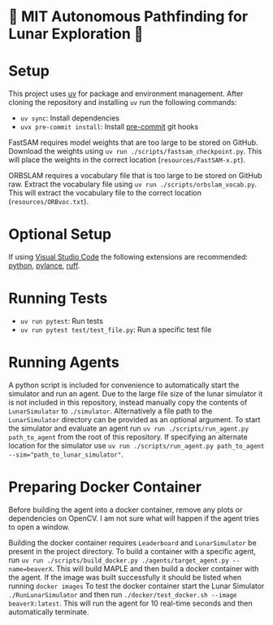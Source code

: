 # :maple_leaf: MIT Autonomous Pathfinding for Lunar Exploration :maple_leaf:

# Setup
This project uses [uv](https://docs.astral.sh/uv/) for package and environment management.
After cloning the repository and installing `uv` run the following commands:
- `uv sync`: Install dependencies
- `uvx pre-commit install`: Install [pre-commit](https://pre-commit.com/) git hooks

FastSAM requires model weights that are too large to be stored on GitHub. Download the weights using `uv run ./scripts/fastsam_checkpoint.py`. This will place the weights in the correct location (`resources/FastSAM-x.pt`).

ORBSLAM requires a vocabulary file that is too large to be stored on GitHub raw. Extract the vocabulary file using `uv run ./scripts/orbslam_vocab.py`. This will extract the vocabulary file to the correct location (`resources/ORBvoc.txt`).

# Optional Setup
If using [Visual Studio Code](https://code.visualstudio.com/) the following extensions are recommended:
[python](https://marketplace.visualstudio.com/items?itemName=ms-python.python), 
[pylance](https://marketplace.visualstudio.com/items?itemName=ms-python.vscode-pylance),
[ruff](https://marketplace.visualstudio.com/items?itemName=charliermarsh.ruff).

# Running Tests
- `uv run pytest`: Run tests
- `uv run pytest test/test_file.py`: Run a specific test file

# Running Agents
A python script is included for convenience to automatically start the simulator and run an agent.
Due to the large file size of the lunar simulator it is not included in this repository, instead manually copy the contents of `LunarSimulator` to `./simulator`.
Alternatively a file path to the `LunarSimulator` directory can be provided as an optional argument.
To start the simulator and evaluate an agent run `uv run ./scripts/run_agent.py path_to_agent` from the root of this repository.
If specifying an alternate location for the simulator use `uv run ./scripts/run_agent.py path_to_agent --sim="path_to_lunar_simulator"`.

# Preparing Docker Container
Before building the agent into a docker container, remove any plots or dependencies on OpenCV. I am not sure what will happen if the agent tries to open a window.

Building the docker container requires `Leaderboard` and `LunarSimulator` be present in the project directory.
To build a container with a specific agent, run `uv run ./scripts/build_docker.py ./agents/target_agent.py --name=beaverX`.
This will build MAPLE and then build a docker container with the agent. 
If the image was built successfully it should be listed when running `docker images`
To test the docker container start the Lunar Simulator `./RunLunarSimulator` and then run `./docker/test_docker.sh --image beaverX:latest`.
This will run the agent for 10 real-time seconds and then automatically terminate. 